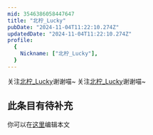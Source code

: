 ```yaml
---
mid: 3546386058447647
title: "北柠_Lucky"
pubDate: "2024-11-04T11:22:10.274Z"
updatedDate: "2024-11-04T11:22:10.274Z"
profile:
  {
    Nickname: ["北柠_Lucky"],
  }
---
```


关注[北柠_Lucky](https://space.bilibili.com/3546386058447647)谢谢喵~ 关注[北柠_Lucky](https://space.bilibili.com/3546386058447647)谢谢喵~

## 此条目有待补充
你可以在[这里](https://github.com/Yuhanawa/VTuber.ICU-Content/edit/master/v/北柠_Lucky/index.md)编辑本文
